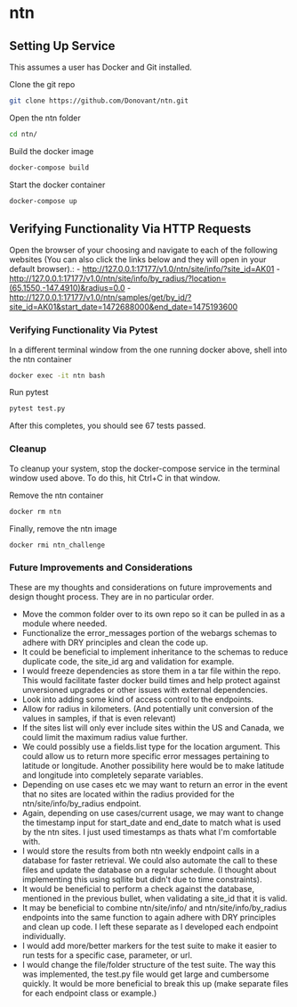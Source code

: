 # ntn

## Setting Up Service
This assumes a user has Docker and Git installed.

Clone the git repo
```sh
git clone https://github.com/Donovant/ntn.git
```

Open the ntn folder
```sh
cd ntn/
```

Build the docker image
```sh
docker-compose build
```

Start the docker container
```sh
docker-compose up
```
   
## Verifying Functionality Via HTTP Requests

Open the browser of your choosing and navigate to each of the following websites (You can also click the links below and they will open in your default browser).:
    - http://127.0.0.1:17177/v1.0/ntn/site/info/?site_id=AK01
    - http://127.0.0.1:17177/v1.0/ntn/site/info/by_radius/?location=(65.1550,-147.4910)&radius=0.0
    - http://127.0.0.1:17177/v1.0/ntn/samples/get/by_id/?site_id=AK01&start_date=1472688000&end_date=1475193600

### Verifying Functionality Via Pytest
In a different terminal window from the one running docker above, shell into the ntn container
```sh
docker exec -it ntn bash
```

Run pytest
```sh
pytest test.py
```
After this completes, you should see 67 tests passed.

### Cleanup
To cleanup your system, stop the docker-compose service in the terminal window used above. To do this, hit Ctrl+C in that window.

Remove the ntn container
```sh
docker rm ntn
```

Finally, remove the ntn image
```sh
docker rmi ntn_challenge
```

### Future Improvements and Considerations
These are my thoughts and considerations on future improvements and design thought process. They are in no particular order.
- Move the common folder over to its own repo so it can be pulled in as a module where needed.
- Functionalize the error_messages portion of the webargs schemas to adhere with DRY principles and clean the code up.
- It could be beneficial to implement inheritance to the schemas to reduce duplicate code, the site_id arg and validation for example.
- I would freeze dependencies as store them in a tar file within the repo. This would facilitate faster docker build times and help protect against unversioned upgrades or other issues with external dependencies.
- Look into adding some kind of access control to the endpoints.
- Allow for radius in kilometers. (And potentially unit conversion of the values in samples, if that is even relevant)
- If the sites list will only ever include sites within the US and Canada, we could limit the maximum radius value further.
- We could possibly use a fields.list type for the location argument. This could allow us to return more specific error messages pertaining to latitude or longitude. Another possibility here would be to make latitude and longitude into completely separate variables.
- Depending on use cases etc we may want to return an error in the event that no sites are located within the radius provided for the ntn/site/info/by_radius endpoint.
- Again, depending on use cases/current usage, we may want to change the timestamp input for start_date and end_date to match what is used by the ntn sites. I just used timestamps as thats what I'm comfortable with.
- I would store the results from both ntn weekly endpoint calls in a database for faster retrieval. We could also automate the call to these files and update the database on a regular schedule. (I thought about implementing this using sqllite but didn't due to time constraints).
- It would be beneficial to perform a check against the database, mentioned in the previous bullet, when validating a site_id that it is valid.
- It may be beneficial to combine ntn/site/info/ and ntn/site/info/by_radius endpoints into the same function to again adhere with DRY principles and clean up code. I left these separate as I developed each endpoint individually.
- I would add more/better markers for the test suite to make it easier to run tests for a specific case, parameter, or url.
- I would change the file/folder structure of the test suite. The way this was implemented, the test.py file would get large and cumbersome quickly. It would be more beneficial to break this up (make separate files for each endpoint class or example.)

